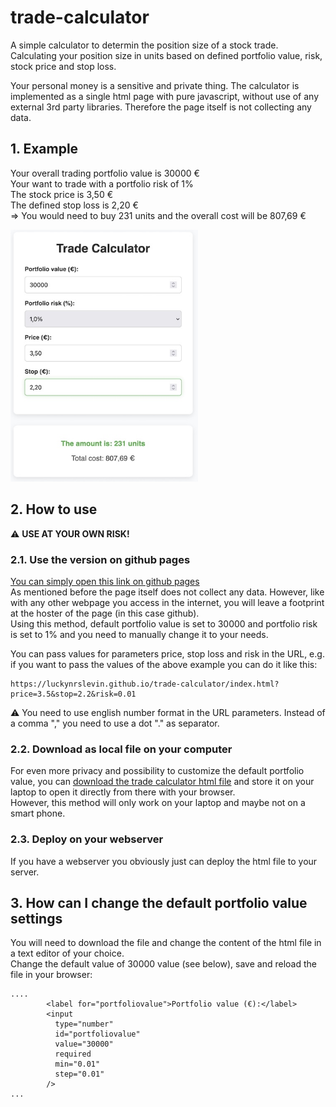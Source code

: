 # trade-calculator

A simple calculator to determin the position size of a stock trade. Calculating your position size in units based on defined portfolio value, risk, stock price and stop loss.

Your personal money is a sensitive and private thing. The calculator is implemented as a single html page with pure javascript, without use of any external 3rd party libraries. Therefore the page itself is not collecting any data.

## 1. Example
Your overall trading portfolio value is 30000 €  
Your want to trade with a portfolio risk of 1%  
The stock price is 3,50 €  
The defined stop loss is 2,20 €  
=> You would need to buy 231 units and the overall cost will be 807,69 €  

<img src="https://github.com/luckynrslevin/trade-calculator/blob/main/screenshot-example.jpg?raw=true" alt="drawing" width="300"/>


## 2. How to use

⚠️ __USE AT YOUR OWN RISK!__

### 2.1. Use the version on github pages

[You can simply open this link on github pages](https://luckynrslevin.github.io/trade-calculator/index.html)  
As mentioned before the page itself does not collect any data. However, like with any other webpage you access in the internet, you will leave a footprint at the hoster of the page (in this case github).   
Using this method, default portfolio value is set to 30000 and portfolio risk is set to 1% and you need to manually change it to your needs.  

You can pass values for parameters price, stop loss and risk in the URL, e.g. if you want to pass the values of the above example you can do it like this:   
```
https://luckynrslevin.github.io/trade-calculator/index.html?price=3.5&stop=2.2&risk=0.01
```
⚠️ You need to use english number format in the URL parameters. Instead of a comma "," you need to use a dot "." as separator. 

### 2.2. Download as local file on your computer
For even more privacy and possibility to customize the default portfolio value, you can <a id="raw-url" href="https://raw.githubusercontent.com/luckynrslevin/trade-calculator/main/index.html">download the trade calculator html file</a> and  store it on your laptop to open it directly from there with your browser.  
However, this method will only work on your laptop and maybe not on a smart phone.

### 2.3. Deploy on your webserver
If you have a webserver you obviously just can deploy the html file to your server.

## 3. How can I change the default portfolio value settings
You will need to download the file and change the content of the html file in a text editor of your choice.  
Change the default value of 30000 value (see below), save and reload the file in your browser:
```
....
        <label for="portfoliovalue">Portfolio value (€):</label>
        <input
          type="number"
          id="portfoliovalue"
          value="30000"
          required
          min="0.01"
          step="0.01"
        />
...
```
